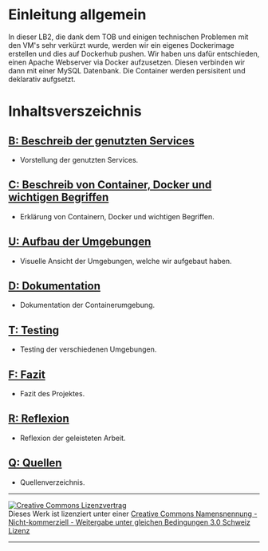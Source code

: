 # Einleitung allgemein
In dieser LB2, die dank dem TOB und einigen technischen Problemen mit den VM's sehr verkürzt wurde, werden wir ein eigenes Dockerimage erstellen und dies auf Dockerhub pushen. Wir haben uns dafür entschieden, einen Apache Webserver via Docker aufzusetzen. Diesen verbinden wir dann mit einer MySQL Datenbank. Die Container werden persisitent und deklarativ aufgsetzt. 
# Inhaltsverszeichnis

## [B: Beschreib der genutzten Services](B/README.md)
- Vorstellung der genutzten Services.

## [C: Beschreib von Container, Docker und wichtigen Begriffen](C/README.md)
- Erklärung von Containern, Docker und wichtigen Begriffen.

## [U: Aufbau der Umgebungen](U/README.md)
- Visuelle Ansicht der Umgebungen, welche wir aufgebaut haben.

## [D: Dokumentation](D/README.md)
- Dokumentation der Containerumgebung.

## [T: Testing](T/README.md)
- Testing der verschiedenen Umgebungen.

## [F: Fazit](F/README.md)
- Fazit des Projektes.

## [R: Reflexion](R/README.md)
- Reflexion der geleisteten Arbeit.

## [Q: Quellen](Q/README.md)
- Quellenverzeichnis.



- - -
<a rel="license" href="http://creativecommons.org/licenses/by-nc-sa/3.0/ch/"><img alt="Creative Commons Lizenzvertrag" style="border-width:0" src="https://i.creativecommons.org/l/by-nc-sa/3.0/ch/88x31.png" /></a><br />Dieses Werk ist lizenziert unter einer <a rel="license" href="http://creativecommons.org/licenses/by-nc-sa/3.0/ch/">Creative Commons Namensnennung - Nicht-kommerziell - Weitergabe unter gleichen Bedingungen 3.0 Schweiz Lizenz</a>

- - -
